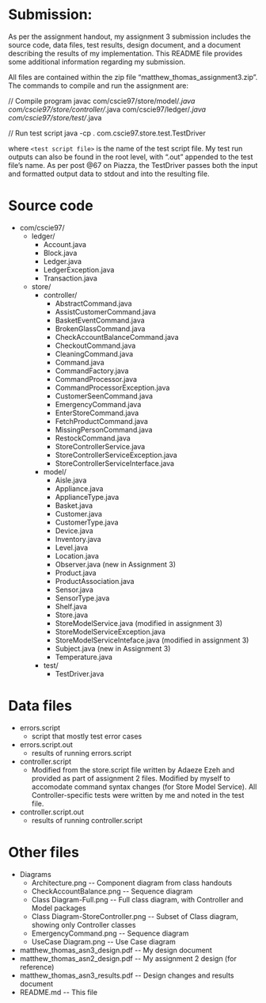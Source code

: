 # Submission:

As per the assignment handout, my assignment 3 submission includes the source
code, data files, test results, design document, and a document describing the
results of my implementation. This README file provides some additional 
information regarding my submission.

All files are contained within the zip file “matthew_thomas_assignment3.zip”.
The commands to compile and run the assignment are:

// Compile program
javac com/cscie97/store/model/*.java com/cscie97/store/controller/*.java com/cscie97/ledger/*.java com/cscie97/store/test/*.java

// Run test script
java -cp . com.cscie97.store.test.TestDriver <test script file>


where `<test script file>` is the name of the test script file. My test run
outputs can also be found in the root level, with “.out” appended to the test
file’s name. As per post @67 on Piazza, the TestDriver passes both the input and
formatted output data to stdout and into the resulting file.

# Source code
+ com/cscie97/
    + ledger/
        + Account.java
        + Block.java
        + Ledger.java
        + LedgerException.java
        + Transaction.java
    + store/
        + controller/
            + AbstractCommand.java
            + AssistCustomerCommand.java
            + BasketEventCommand.java
            + BrokenGlassCommand.java
            + CheckAccountBalanceCommand.java
            + CheckoutCommand.java
            + CleaningCommand.java
            + Command.java
            + CommandFactory.java
            + CommandProcessor.java
            + CommandProcessorException.java
            + CustomerSeenCommand.java
            + EmergencyCommand.java
            + EnterStoreCommand.java
            + FetchProductCommand.java
            + MissingPersonCommand.java
            + RestockCommand.java
            + StoreControllerService.java
        	+ StoreControllerServiceException.java
            + StoreControllerServiceInterface.java
        + model/
            + Aisle.java
            + Appliance.java
            + ApplianceType.java
            + Basket.java
            + Customer.java
            + CustomerType.java
            + Device.java
            + Inventory.java
            + Level.java
            + Location.java
            + Observer.java (new in Assignment 3)
            + Product.java
            + ProductAssociation.java
            + Sensor.java
            + SensorType.java
            + Shelf.java
            + Store.java
            + StoreModelService.java (modified in assignment 3)
            + StoreModelServiceException.java
            + StoreModelServiceInteface.java (modified in assignment 3)
            + Subject.java (new in Assignment 3)
            + Temperature.java
        + test/
            + TestDriver.java
    
# Data files
+ errors.script
    + script that mostly test error cases
+ errors.script.out
    + results of running errors.script
+ controller.script
    + Modified from the store.script file written by Adaeze Ezeh and provided
    as part of assignment 2 files. Modified by myself to accomodate command
    syntax changes (for Store Model Service). All Controller-specific tests were
    written by me and noted in the test file.
+ controller.script.out
    + results of running controller.script

# Other files
+ Diagrams
	+ Architecture.png					-- Component diagram from class handouts
	+ CheckAccountBalance.png			-- Sequence diagram
	+ Class Diagram-Full.png			-- Full class diagram, with Controller
										   and Model packages
	+ Class Diagram-StoreController.png	-- Subset of Class diagram, showing only
										   Controller classes
	+ EmergencyCommand.png				-- Sequence diagram
	+ UseCase Diagram.png				-- Use Case diagram
+ matthew_thomas_asn3_design.pdf        -- My design document
+ matthew_thomas_asn2_design.pdf        -- My assignment 2 design (for reference)
+ matthew_thomas_asn3_results.pdf       -- Design changes and results document
+ README.md                             -- This file

